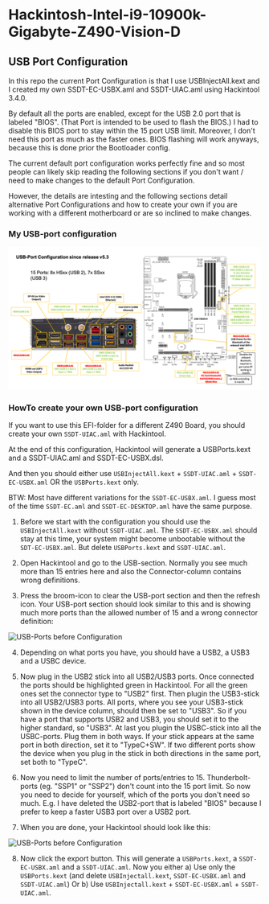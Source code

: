 # Hackintosh-Intel-i9-10900k-Gigabyte-Z490-Vision-D

## USB Port Configuration

In this repo the current Port Configuration is that I use USBInjectAll.kext and I created my own SSDT-EC-USBX.aml and SSDT-UIAC.aml using Hackintool 3.4.0.

By default all the ports are enabled, except for the USB 2.0 port that is labeled "BIOS". (That Port is intended to be used to flash the BIOS.) I had to disable this BIOS port to stay within the 15 port USB limit. Moreover, I don't need this port as much as the faster ones. BIOS flashing will work anyways, because this is done prior the Bootloader config.

The current default port configuration works perfectly fine and so most people can likely skip reading the following sections if you don't want / need to make changes to the default Port Configuration.

However, the details are intesting and the following sections detail alternative Port Configurations and how to create your own if you are working with a different motherboard or are so inclined to make changes. 

### My USB-port configuration ###

![USB-Port Configuration](Docs/USB-port-Configuration-Release-v5.3.png)

### HowTo create your own USB-port configuration ###

If you want to use this EFI-folder for a different Z490 Board, you should create your own ```SSDT-UIAC.aml``` with Hackintool.

At the end of this configuration, Hackintool will generate a USBPorts.kext and a SSDT-UIAC.aml and SSDT-EC-USBX.dsl.

And then you should either use ```USBInjectAll.kext``` + ```SSDT-UIAC.aml``` + ```SSDT-EC-USBX.aml``` OR the ```USBPorts.kext``` only.

BTW: Most have different variations for the ```SSDT-EC-USBX.aml```. I guess most of the time ```SSDT-EC.aml``` and ```SSDT-EC-DESKTOP.aml``` have the same purpose. 

1. Before we start with the configuration you should use the ```USBInjectAll.kext``` without ```SSDT-UIAC.aml```. The ```SSDT-EC-USBX.aml``` should stay at this time, your system might become unbootable without the ```SDT-EC-USBX.aml```. But delete ```USBPorts.kext``` and ```SSDT-UIAC.aml```.

2. Open Hackintool and go to the USB-section. Normally you see much more than 15 entries here and also the Connector-column contains wrong definitions.

3. Press the broom-icon to clear the USB-port section and then the refresh icon. Your USB-port section should look similar to this and is showing much more ports than the allowed number of 15 and a wrong connector definition:

![USB-Ports before Configuration](Docs/USB-Ports-before-Configuration.png)

4. Depending on what ports you have, you should have a USB2, a USB3 and a USBC device. 

5. Now plug in the USB2 stick into all USB2/USB3 ports. Once connected the ports should be highlighted green in Hackintool. For all the green ones set the connector type to "USB2" first. Then plugin the USB3-stick into all USB2/USB3 ports. All ports, where you see your USB3-stick shown in the device column, should then be set to "USB3". So if you have a port that supports USB2 and USB3, you should set it to the higher standard, so "USB3". At last you plugin the USBC-stick into all the USBC-ports. Plug them in  both ways. If your stick appears at the same port in both direction, set it to "TypeC+SW". If two different ports show the device when you plug in the stick in both directions in the same port, set both to "TypeC".

6. Now you need to limit the number of ports/entries to 15. Thunderbolt-ports (eg. "SSP1" or "SSP2") don't count into the 15 port limit. So now you need to decide for yourself, which of the ports you don't need so much. E.g. I have deleted the USB2-port that is labeled "BIOS" because I prefer to keep a faster USB3 port over a USB2 port.

7. When you are done, your Hackintool should look like this:

![USB-Ports before Configuration](Docs/USB-Ports-after-Configuration.png)

8. Now click the export button. This will generate a ```USBPorts.kext```, a ```SSDT-EC-USBX.aml``` and a ```SSDT-UIAC.aml```. Now you either 
a) Use only the ```USBPorts.kext``` (and delete ```USBInjectall.kext```, ```SSDT-EC-USBX.aml``` and ```SSDT-UIAC.aml```)
Or
b) Use ```USBInjectall.kext``` + ```SSDT-EC-USBX.aml``` + ```SSDT-UIAC.aml```.

